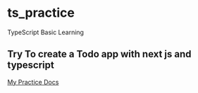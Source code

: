 # ts_practice
TypeScript Basic Learning
## Try To create a Todo app with next js and typescript

[My Practice Docs](https://docs.google.com/document/d/1tO6mfKex1TDC02URGowahWw6XND2zPLUASwPkrZ0F4Y/edit)